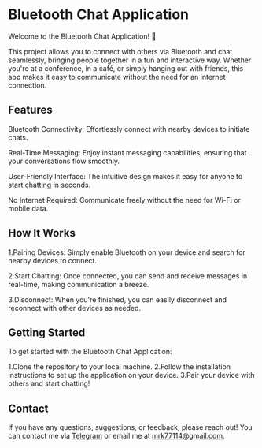 # Bluetooth Chat Application
Welcome to the Bluetooth Chat Application! 🚀

This project allows you to connect with others via Bluetooth and chat seamlessly, bringing people together in a fun and interactive way. Whether you're at a conference, in a café, or simply hanging out with friends, this app makes it easy to communicate without the need for an internet connection.
## Features
Bluetooth Connectivity: Effortlessly connect with nearby devices to initiate chats.

Real-Time Messaging: Enjoy instant messaging capabilities, ensuring that your conversations flow smoothly.

User-Friendly Interface: The intuitive design makes it easy for anyone to start chatting in seconds.

No Internet Required: Communicate freely without the need for Wi-Fi or mobile data.

## How It Works
1.Pairing Devices: Simply enable Bluetooth on your device and search for nearby devices to connect.

2.Start Chatting: Once connected, you can send and receive messages in real-time, making communication a breeze.

3.Disconnect: When you're finished, you can easily disconnect and reconnect with other devices as needed.
## Getting Started
To get started with the Bluetooth Chat Application:

1.Clone the repository to your local machine.
2.Follow the installation instructions to set up the application on your device.
3.Pair your device with others and start chatting!

## Contact
If you have any questions, suggestions, or feedback, please reach out! You can contact me via [Telegram](https://t.me/mrk7711) or email me at mrk77114@gmail.com.

